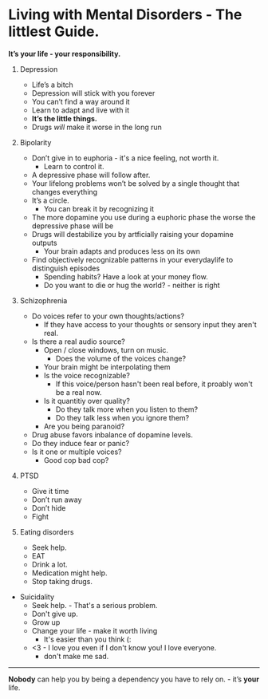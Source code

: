 

# Living with Mental Disorders - The littlest Guide.

**It’s your life - your responsibility.**

1. Depression
	* Life’s a bitch
	* Depression will stick with you forever
	* You can’t find a way around it
	* Learn to adapt and live with it
	*	**It’s the little things.**
	* Drugs *will* make it worse in the long run

2. Bipolarity
	* Don’t give in to euphoria - it's a nice feeling, not worth it.
		* Learn to control it.
	* A depressive phase will follow after.
	* Your lifelong problems won’t be solved by a single thought that changes everything
	* It’s a circle.
		* You can break it by recognizing it
	* The more dopamine you use during a euphoric phase the worse the depressive
phase will be
	* Drugs will destabilize you by artficially raising your dopamine outputs
		* Your brain adapts and produces less on its own
	*	Find objectively recognizable patterns in your everydaylife to distinguish episodes
		* Spending habits? Have a look at your money flow. 
		* Do you want to die or hug the world? - neither is right
3. Schizophrenia
	*	Do voices refer to your own thoughts/actions?
		*	If they have access to your thoughts or sensory input they aren't real.
	*	Is there a real audio source? 
		*	Open / close windows, turn on music.
			*	Does the volume of the voices change?
		* Your brain might be interpolating them
		* Is the voice recognizable? 
			* If this voice/person hasn't been real before, it proably won't be a real now.
		* Is it quantitiy over quality?
			* Do they talk more when you listen to them?
			* Do they talk less when you ignore them?
		* Are you being paranoid?
	* Drug abuse favors inbalance of dopamine levels.
	* Do they induce fear or panic?
	* Is it one or multiple voices?
		* Good cop bad cop?
4. PTSD
	* Give it time
	* Don’t run away 
	* Don’t hide
	* Fight
5. Eating disorders
	* Seek help.
	* EAT 
	* Drink a lot. 
	* Medication might help. 
	* Stop taking drugs.
* Suicidality
	* Seek help. - That's a serious problem.
	* Don't give up.
	* Grow up
	* Change your life - make it worth living
		* It's easier than you think (: 
	* <3 - I love you even if I don't know you! I love everyone.
		* don't make me sad.
----
**Nobody** can help you by being a dependency you have to rely on. - it’s **your** life.

<!--stackedit_data:
eyJwcm9wZXJ0aWVzIjoidGl0bGU6IExpdmluZyBXaXRoIE1lbn
RhbCBEaXNvcmRlcnMgLSBUaGUgTGl0dGxlc3QgR3VpZGVcbmF1
dGhvcjogTW9yaXR6IFJvZXNzbGVyXG50YWdzOiAnZGVwcmVzc2
lvbiwgYmlwb2xhciBkaXNvcmRlciwgc2NoaXpvcGhyZW5pYSwg
ZWF0aW5nIGRpc29yZGVyLCBndWlkZSdcbmNhdGVnb3JpZXM6IC
dHdWlkZXMsIExpZmVzdHlsZSdcbmV4Y2VycHQ6ID4tXG4gIFRo
ZSBsaXR0bGVzdCBndWlkZSBmb3IgbGl2aW5nIHdpdGggZGVwcm
Vzc2lvbiwgYmlwb2xhciBkaXNvcmRlciBhbmRcbiAgc2NoaXpv
cGhyZW5pYVxuc3RhdHVzOiBkcmFmdFxuIiwiaGlzdG9yeSI6Wz
E5OTQ3MzUzOTcsMTMyMTY2NTYyMSwyMDY5Mzg4MzUzXX0=
-->